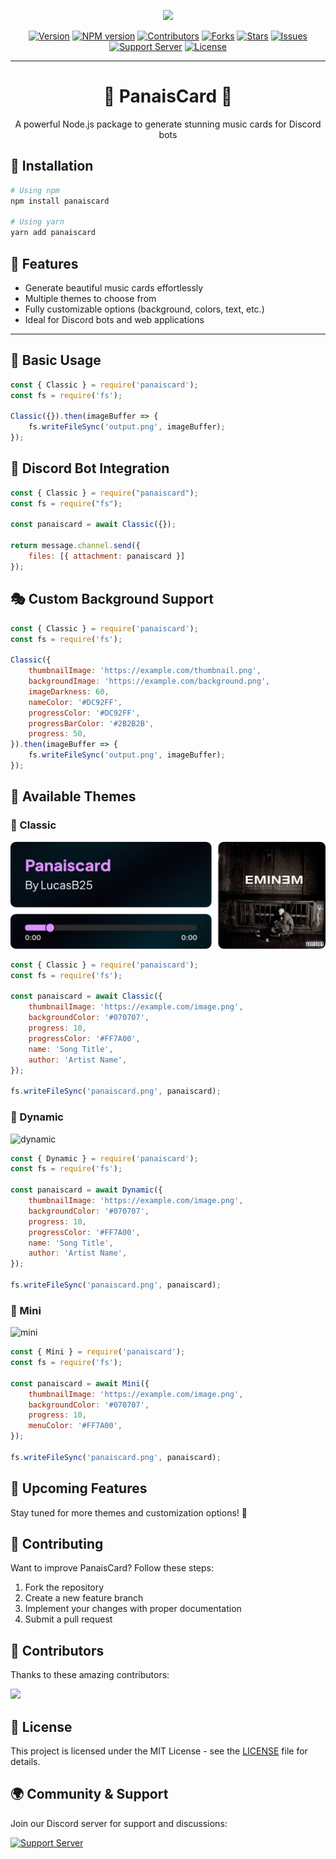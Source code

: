 <p align="center">
  <img src="https://capsule-render.vercel.app/api?type=waving&color=gradient&height=200&section=header&text=PanaisCard&fontSize=80&fontAlignY=35&animation=twinkling&fontColor=gradient" />
</p>

<p align="center">
  <a href="version-url"><img src="https://img.shields.io/github/package-json/v/LucasB25/panaiscard?style=for-the-badge" alt="Version" /></a>
  <a href="https://www.npmjs.com/package/panaiscard"><img src="https://img.shields.io/npm/v/panaiscard.svg?maxAge=3600&style=for-the-badge" alt="NPM version" /></a>
  <a href="contributors-url"><img src="https://img.shields.io/github/contributors/LucasB25/panaiscard.svg?style=for-the-badge" alt="Contributors" /></a>
  <a href="forks-url"><img src="https://img.shields.io/github/forks/LucasB25/panaiscard.svg?style=for-the-badge" alt="Forks" /></a>
  <a href="stars-url"><img src="https://img.shields.io/github/stars/LucasB25/panaiscard.svg?style=for-the-badge" alt="Stars" /></a>
  <a href="issues-url"><img src="https://img.shields.io/github/issues/LucasB25/panaiscard.svg?style=for-the-badge" alt="Issues" /></a>
  <a href="support-server"><img src="https://img.shields.io/discord/942117923001098260.svg?style=for-the-badge&logo=discord&colorB=7289DA" alt="Support Server" /></a>
  <a href="license-url"><img src="https://img.shields.io/github/license/LucasB25/panaiscard.svg?style=for-the-badge" alt="License" /></a>
</p>

---

<h1 align="center">🎵 PanaisCard 🎵</h1>

<p align="center">A powerful Node.js package to generate stunning music cards for Discord bots</p>

## 🚀 Installation

```sh
# Using npm
npm install panaiscard

# Using yarn
yarn add panaiscard
```

## 🎨 Features
- Generate beautiful music cards effortlessly
- Multiple themes to choose from
- Fully customizable options (background, colors, text, etc.)
- Ideal for Discord bots and web applications

---

## 📌 Basic Usage

```js
const { Classic } = require('panaiscard');
const fs = require('fs');

Classic({}).then(imageBuffer => {
    fs.writeFileSync('output.png', imageBuffer);
});
```

## 🤖 Discord Bot Integration

```js
const { Classic } = require("panaiscard");
const fs = require("fs");

const panaiscard = await Classic({});

return message.channel.send({
    files: [{ attachment: panaiscard }]
});
```

## 🎭 Custom Background Support

```js
const { Classic } = require('panaiscard');
const fs = require('fs');

Classic({
    thumbnailImage: 'https://example.com/thumbnail.png',
    backgroundImage: 'https://example.com/background.png',
    imageDarkness: 60,
    nameColor: '#DC92FF',
    progressColor: '#DC92FF',
    progressBarColor: '#2B2B2B',
    progress: 50,
}).then(imageBuffer => {
    fs.writeFileSync('output.png', imageBuffer);
});
```

## 🎨 Available Themes

### 🔹 Classic
![classic](images/Classic.png)

```js
const { Classic } = require('panaiscard');
const fs = require('fs');

const panaiscard = await Classic({
    thumbnailImage: 'https://example.com/image.png',
    backgroundColor: '#070707',
    progress: 10,
    progressColor: '#FF7A00',
    name: 'Song Title',
    author: 'Artist Name',
});

fs.writeFileSync('panaiscard.png', panaiscard);
```

### 🔹 Dynamic
![dynamic](https://ik.imagekit.io/LucasB25/Dynamic.svg)

```js
const { Dynamic } = require('panaiscard');
const fs = require('fs');

const panaiscard = await Dynamic({
    thumbnailImage: 'https://example.com/image.png',
    backgroundColor: '#070707',
    progress: 10,
    progressColor: '#FF7A00',
    name: 'Song Title',
    author: 'Artist Name',
});

fs.writeFileSync('panaiscard.png', panaiscard);
```

### 🔹 Mini
![mini](https://ik.imagekit.io/LucasB25/Mini.svg)

```js
const { Mini } = require('panaiscard');
const fs = require('fs');

const panaiscard = await Mini({
    thumbnailImage: 'https://example.com/image.png',
    backgroundColor: '#070707',
    progress: 10,
    menuColor: '#FF7A00',
});

fs.writeFileSync('panaiscard.png', panaiscard);
```

## 🎯 Upcoming Features
Stay tuned for more themes and customization options! 🚀

## 🤝 Contributing
Want to improve PanaisCard? Follow these steps:

1. Fork the repository
2. Create a new feature branch
3. Implement your changes with proper documentation
4. Submit a pull request

## 💖 Contributors

Thanks to these amazing contributors:

<a href="https://github.com/LucasB25/panaiscard/graphs/contributors">
  <img src="https://contrib.rocks/image?repo=LucasB25/panaiscard" />
</a>

## 📜 License
This project is licensed under the MIT License - see the [LICENSE](license-url) file for details.

## 🌍 Community & Support
Join our Discord server for support and discussions:

[![Support Server](https://img.shields.io/discord/942117923001098260.svg?style=for-the-badge&logo=discord&colorB=7289DA)](https://discord.gg/nvcznzhkTF)


[npm-url]: https://img.shields.io/github/package-json/v/LucasB25/panaiscard?style=for-the-badge
[contributors-url]: https://github.com/LucasB25/panaiscard/graphs/contributors
[forks-url]: https://github.com/LucasB25/panaiscard/network/members
[stars-url]: https://github.com/LucasB25/panaiscard/stargazers
[issues-url]: https://github.com/LucasB25/panaiscard/issues
[license-url]: https://github.com/LucasB25/panaiscard/blob/mains/LICENSE
[support-server]: https://discord.gg/nvcznzhkTF